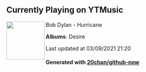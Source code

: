 ## Currently Playing on YTMusic

[<img align="left" width="100" src="https://lh3.googleusercontent.com/bXwTeqlNL7kxwTfstwZ49xjn1DTCR354OF7UIErUuXl6KBAFpdpOn13LjiO8-n_AAdlJmaPHNGB32MQn">](https://music.youtube.com/watch?v=WvBnI34wZ7c)

Bob Dylan - Hurricane

**Albums**: Desire

Last updated at 03/09/2021 21:20

#### Generated with [20chan/github-now](https://github.com/20chan/github-now)


<!--
**20chan/20chan** is a ✨ _special_ ✨ repository because its `README.md` (this file) appears on your GitHub profile.

Here are some ideas to get you started:

- 🔭 I’m currently working on ...
- 🌱 I’m currently learning ...
- 👯 I’m looking to collaborate on ...
- 🤔 I’m looking for help with ...
- 💬 Ask me about ...
- 📫 How to reach me: ...
- 😄 Pronouns: ...
- ⚡ Fun fact: ...
-->
